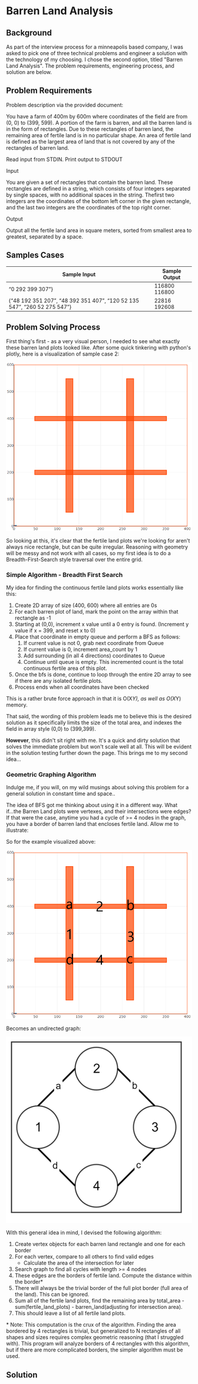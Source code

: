# Barren Land Analysis
## Background
As part of the interview process for a minneapolis based company, I was asked to pick one of three technical problems and engineer a solution with the technology of my choosing. I chose the second option, titled "Barren Land Analysis". The problem requirements, engineering process, and solution are below.
## Problem Requirements
Problem description via the provided document:

You have a farm of 400m by 600m where coordinates of the field are from (0, 0) to (399, 599). A portion of the farm is barren, and all the barren land is in the form of rectangles. Due to these rectangles of barren land, the remaining area of fertile land is in no particular shape. An area of fertile land is defined as the largest area of land that is not covered by any of the rectangles of barren land.

Read input from STDIN. Print output to STDOUT

Input

You are given a set of rectangles that contain the barren land. These rectangles are defined in a string, which consists of four integers separated by single spaces, with no additional spaces in the string. Thefirst two integers are the coordinates of the bottom left corner in the given rectangle, and the last two integers are the coordinates of the top right corner.

Output

Output all the fertile land area in square meters, sorted from smallest area to greatest, separated by a space.
## Samples Cases
|Sample Input|Sample Output|
|---|---|
|“0 292 399 307”}|116800 116800|
|{“48 192 351 207”, “48 392 351 407”, “120 52 135 547”, “260 52 275 547”}|22816 192608|
## Problem Solving Process
First thing's first - as a very visual person, I needed to see what exactly these barren land plots looked like. After some quick tinkering with python's plotly, here is a visualization of sample case 2:

![alt text](https://github.com/schwertJake/Barren_Land_Analysis/blob/master/imgs/viz_case_2.PNG "Logo Title Text 1")

So looking at this, it's clear that the fertile land plots we're looking for aren't always nice rectangle, but can be quite irregular. Reasoning with geometry will be messy and not work with all cases, so my first idea is to do a Breadth-First-Search style traversal over the entire grid.

### Simple Algorithm - Breadth First Search
My idea for finding the continuous fertile land plots works essentially like this:
1. Create 2D array of size (400, 600) where all entries are 0s
2. For each barren plot of land, mark the point on the array within that rectangle as -1
3. Starting at (0,0), increment x value until a 0 entry is found. (Increment y value if x = 399, and reset x to 0)
4. Place that coordinate in empty queue and perform a BFS as follows:
    1. If current value is not 0, grab next coordinate from Queue
    2. If current value is 0, increment area_count by 1
    3. Add surrounding (in all 4 directions) coordinates to Queue
    4. Continue until queue is empty. This incremented count is the total continuous fertile area of this plot.
5. Once the bfs is done, continue to loop through the entire 2D array to see if there are any isolated fertile plots.
6. Process ends when all coordinates have been checked

This is a rather brute force approach in that it is O(X*Y), as well as O(X*Y) memory. 

That said, the wording of this problem leads me to believe this is the desired solution as it specifically limits the size of the total area, and indexes the field in array style (0,0) to (399,399).

**However**, this didn't sit right with me. It's a quick and dirty solution that solves the immediate problem but won't scale well at all. This will be evident in the solution testing further down the page. This brings me to my second idea...

### Geometric Graphing Algorithm
Indulge me, if you will, on my wild musings about solving this problem for a general solution in constant time and space..

The idea of BFS got me thinking about using it in a different way. What if...the Barren Land plots were vertexes, and their intersections were edges? If that were the case, anytime you had a cycle of >= 4 nodes in the graph, you have a border of barren land that encloses fertile land. Allow me to illustrate:

So for the example visualized above:

![alt text](https://github.com/schwertJake/Barren_Land_Analysis/blob/master/imgs/viz_case_2_graph_labels.png "Logo Title Text 1")

Becomes an undirected graph:

![alt text](https://github.com/schwertJake/Barren_Land_Analysis/blob/master/imgs/viz_case_2_graph.png "Logo Title Text 1")

With this general idea in mind, I devised the following algorithm:
1. Create vertex objects for each barren land rectangle and one for each border
2. For each vertex, compare to all others to find valid edges
    * Calculate the area of the intersection for later
3. Search graph to find all cycles with length >= 4 nodes
4. These edges are the borders of fertile land. Compute the distance within the border*
5. There will always be the trivial border of the full plot border (full area of the land). This can be ignored.
6. Sum all of the fertile land plots, find the remaining area by total_area - sum(fertile_land_plots) - barren_land(adjusting for intersection area).
7. This should leave a list of all fertile land plots.

\* Note: This computation is the crux of the algorithm. Finding the area bordered by 4 rectangles is trivial, but generalized to N rectangles of all shapes and sizes requires complex geometric reasoning (that I struggled with). This program will analyze borders of 4 rectangles with this algorithm, but if there are more complicated borders, the simpler algorithm must be used.

## Solution
